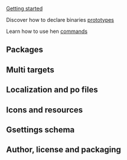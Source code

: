 [Getting started](getting-started.md)

Discover how to declare binaries [prototypes](prototypes.md)

Learn how to use hen [commands](commands.md)

## Packages 

## Multi targets 

## Localization and po files 

## Icons and resources 

## Gsettings schema

## Author, license and packaging

